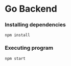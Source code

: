 # Go Backend

### Installing dependencies

```
npm install
```

### Executing program

```
npm start
```

